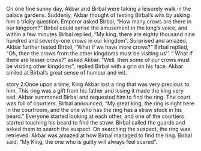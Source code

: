 On one fine sunny day, Akbar and Birbal were taking a leisurely walk in the palace gardens. Suddenly, Akbar thought of testing Birbal’s wits by asking him a tricky question. Emperor asked Birbal, “How many crows are there in our kingdom?” Birbal could sense the amusement in the king’s voice, and within a few minutes Birbal replied, “My king, there are eighty thousand nine hundred and seventy-one crows in our kingdom”. Surprised and amazed, Akbar further tested Birbal, “What if we have more crows?” Birbal replied, “Oh, then the crows from the other kingdoms must be visiting us’’. “ What if there are lesser crows?” asked Akbar. “Well, then some of our crows must be visiting other kingdoms”, replied Birbal with a grin on his face. Akbar smiled at Birbal’s great sense of humour and wit.

story 2:Once upon a time, King Akbar lost a ring that was very precious to him. This ring was a gift from his father and losing it made the king very sad. Akbar summoned Birbal and requested him to find the ring. The court was full of courtiers. Birbal announced, “My great king, the ring is right here in the courtroom, and the one who has the ring has a straw stuck in his beard.” Everyone started looking at each other, and one of the courtiers started touching his beard to find the straw. Birbal called the guards and asked them to search the suspect. On searching the suspect, the ring was retrieved. Akbar was amazed at how Birbal managed to find the ring. Birbal said, “My King, the one who is guilty will always feel scared”.